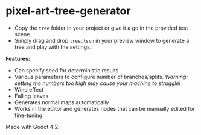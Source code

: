 # pixel-art-tree-generator

* Copy the `tree` folder in your project or give it a go in the provided test scene.
* Simply drag and drop `tree.tscn` in your preview window to generate a tree and play with the settings.

**Features:**
* Can specify seed for deterministic results
* Various parameters to configure number of branches/splits. _Warning: setting the numbers too high may cause your machine to struggle!_
* Wind effect
* Falling leaves
* Generates normal maps automatically
* Works in the editor and generates nodes that can be manually edited for fine-tuning

Made with Godot 4.2.
